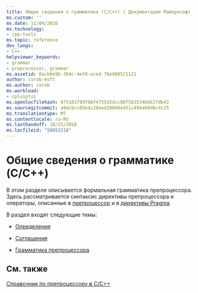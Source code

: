 ```yaml
---
title: Общие сведения о грамматике (C/C++) | Документация Майкрософт
ms.custom: ''
ms.date: 11/04/2016
ms.technology:
- cpp-tools
ms.topic: reference
dev_langs:
- C++
helpviewer_keywords:
- grammar
- preprocessor, grammar
ms.assetid: 0acb6e9b-364c-4ef8-ace4-7be980521121
author: corob-msft
ms.author: corob
ms.workload:
- cplusplus
ms.openlocfilehash: 875101f99f06f4755d2dcc80f563534b6637db42
ms.sourcegitcommit: a9dcbcc85b4c28eed280d8e451c494a00d8c4c25
ms.translationtype: MT
ms.contentlocale: ru-RU
ms.lasthandoff: 10/25/2018
ms.locfileid: "50053218"
---
```

# <a name="grammar-summary-cc"></a>Общие сведения о грамматике (C/C++)
В этом разделе описывается формальная грамматика препроцессора. Здесь рассматривается синтаксис директивы препроцессора и операторы, описанные в [препроцессор](../preprocessor/preprocessor.md) и в [директивы Pragma](../preprocessor/pragma-directives-and-the-pragma-keyword.md).

В раздел входят следующие темы:

- [Определения](../preprocessor/definitions-for-the-grammar-summary.md)

- [Соглашения](../preprocessor/conventions.md)

- [Грамматика препроцессора](../preprocessor/preprocessor-grammar.md)

## <a name="see-also"></a>См. также

[Справочник по препроцессору в C/C++](../preprocessor/c-cpp-preprocessor-reference.md)